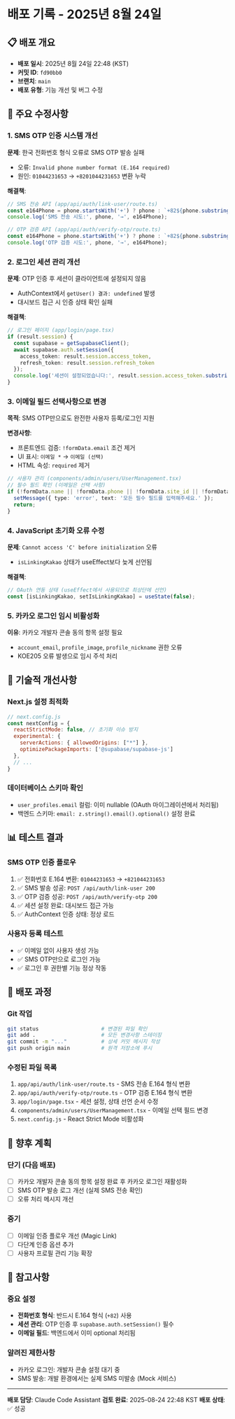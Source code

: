 # 배포 기록 - 2025년 8월 24일

## 📋 배포 개요
- **배포 일시**: 2025년 8월 24일 22:48 (KST)
- **커밋 ID**: `fd90bb0`
- **브랜치**: `main`
- **배포 유형**: 기능 개선 및 버그 수정

## 🎯 주요 수정사항

### 1. SMS OTP 인증 시스템 개선
**문제**: 한국 전화번호 형식 오류로 SMS OTP 발송 실패
- 오류: `Invalid phone number format (E.164 required)`
- 원인: `01044231653` → `+8201044231653` 변환 누락

**해결책**:
```typescript
// SMS 전송 API (app/api/auth/link-user/route.ts)
const e164Phone = phone.startsWith('+') ? phone : `+82${phone.substring(1)}`;
console.log('SMS 전송 시도:', phone, '→', e164Phone);

// OTP 검증 API (app/api/auth/verify-otp/route.ts) 
const e164Phone = phone.startsWith('+') ? phone : `+82${phone.substring(1)}`;
console.log('OTP 검증 시도:', phone, '→', e164Phone);
```

### 2. 로그인 세션 관리 개선
**문제**: OTP 인증 후 세션이 클라이언트에 설정되지 않음
- AuthContext에서 `getUser() 결과: undefined` 발생
- 대시보드 접근 시 인증 상태 확인 실패

**해결책**:
```typescript
// 로그인 페이지 (app/login/page.tsx)
if (result.session) {
  const supabase = getSupabaseClient();
  await supabase.auth.setSession({
    access_token: result.session.access_token,
    refresh_token: result.session.refresh_token
  });
  console.log('세션이 설정되었습니다:', result.session.access_token.substring(0, 20) + '...');
}
```

### 3. 이메일 필드 선택사항으로 변경
**목적**: SMS OTP만으로도 완전한 사용자 등록/로그인 지원

**변경사항**:
- 프론트엔드 검증: `!formData.email` 조건 제거
- UI 표시: `이메일 *` → `이메일 (선택)`
- HTML 속성: `required` 제거

```typescript
// 사용자 관리 (components/admin/users/UserManagement.tsx)
// 필수 필드 확인 (이메일은 선택 사항)
if (!formData.name || !formData.phone || !formData.site_id || !formData.user_id) {
  setMessage({ type: 'error', text: '모든 필수 필드를 입력해주세요.' });
  return;
}
```

### 4. JavaScript 초기화 오류 수정
**문제**: `Cannot access 'C' before initialization` 오류
- `isLinkingKakao` 상태가 useEffect보다 늦게 선언됨

**해결책**:
```typescript
// OAuth 연동 상태 (useEffect에서 사용되므로 최상단에 선언)
const [isLinkingKakao, setIsLinkingKakao] = useState(false);
```

### 5. 카카오 로그인 임시 비활성화
**이유**: 카카오 개발자 콘솔 동의 항목 설정 필요
- `account_email`, `profile_image`, `profile_nickname` 권한 오류
- KOE205 오류 발생으로 임시 주석 처리

## 🔧 기술적 개선사항

### Next.js 설정 최적화
```javascript
// next.config.js
const nextConfig = {
  reactStrictMode: false, // 초기화 이슈 방지
  experimental: { 
    serverActions: { allowedOrigins: ["*"] },
    optimizePackageImports: ['@supabase/supabase-js']
  },
  // ...
}
```

### 데이터베이스 스키마 확인
- `user_profiles.email` 컬럼: 이미 nullable (OAuth 마이그레이션에서 처리됨)
- 백엔드 스키마: `email: z.string().email().optional()` 설정 완료

## 📊 테스트 결과

### SMS OTP 인증 플로우
1. ✅ 전화번호 E.164 변환: `01044231653` → `+821044231653`
2. ✅ SMS 발송 성공: `POST /api/auth/link-user 200`
3. ✅ OTP 검증 성공: `POST /api/auth/verify-otp 200`
4. ✅ 세션 설정 완료: 대시보드 접근 가능
5. ✅ AuthContext 인증 상태: 정상 로드

### 사용자 등록 테스트
- ✅ 이메일 없이 사용자 생성 가능
- ✅ SMS OTP만으로 로그인 가능
- ✅ 로그인 후 권한별 기능 정상 작동

## 🚀 배포 과정

### Git 작업
```bash
git status                    # 변경된 파일 확인
git add .                     # 모든 변경사항 스테이징
git commit -m "..."           # 상세 커밋 메시지 작성
git push origin main          # 원격 저장소에 푸시
```

### 수정된 파일 목록
1. `app/api/auth/link-user/route.ts` - SMS 전송 E.164 형식 변환
2. `app/api/auth/verify-otp/route.ts` - OTP 검증 E.164 형식 변환  
3. `app/login/page.tsx` - 세션 설정, 상태 선언 순서 수정
4. `components/admin/users/UserManagement.tsx` - 이메일 선택 필드 변경
5. `next.config.js` - React Strict Mode 비활성화

## 🎯 향후 계획

### 단기 (다음 배포)
- [ ] 카카오 개발자 콘솔 동의 항목 설정 완료 후 카카오 로그인 재활성화
- [ ] SMS OTP 발송 로그 개선 (실제 SMS 전송 확인)
- [ ] 오류 처리 메시지 개선

### 중기
- [ ] 이메일 인증 플로우 개선 (Magic Link)
- [ ] 다단계 인증 옵션 추가
- [ ] 사용자 프로필 관리 기능 확장

## 📝 참고사항

### 중요 설정
- **전화번호 형식**: 반드시 E.164 형식 (`+82`) 사용
- **세션 관리**: OTP 인증 후 `supabase.auth.setSession()` 필수
- **이메일 필드**: 백엔드에서 이미 optional 처리됨

### 알려진 제한사항
- 카카오 로그인: 개발자 콘솔 설정 대기 중
- SMS 발송: 개발 환경에서는 실제 SMS 미발송 (Mock 서비스)

---

**배포 담당**: Claude Code Assistant
**검토 완료**: 2025-08-24 22:48 KST
**배포 상태**: ✅ 성공